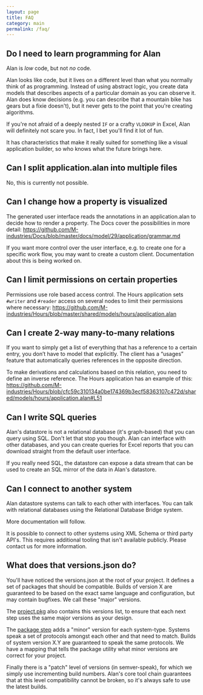 ```yaml
---
layout: page
title: FAQ
category: main
permalink: /faq/
---
```



## Do I need to learn programming for Alan
Alan is *low* code, but not *no* code.

Alan looks like code, but it lives on a different level than what you normally think of as programming. Instead of using abstract logic, you create data models that describes aspects of a particular domain as you can observe it. Alan does know decisions (e.g. you can describe that a mountain bike has gears but a fixie doesn't), but it never gets to the point that you're creating algorithms. 

If you're not afraid of a deeply nested `IF` or a crafty `VLOOKUP` in Excel, Alan will definitely not scare you. In fact, I bet you'll find it lot of fun.

It has characteristics that make it really suited for something like a visual application builder, so who knows what the future brings here.


## Can I split application.alan into multiple files
No, this is currently not possible.


## Can I change how a property is visualized
The generated user interface reads the annotations in an application.alan to decide how to render a property. The Docs cover the possibilities in more detail:
https://github.com/M-industries/Docs/blob/master/docs/model/29/application/grammar.md

If you want more control over the user interface, e.g. to create one for a specific work flow, you may want to create a custom client. Documentation about this is being worked on.


## Can I limit permissions on certain properties
Permissions use role based access control. The Hours application sets `#writer` and `#reader` access on several nodes to limit their permissions where necessary:
https://github.com/M-industries/Hours/blob/master/shared/models/hours/application.alan


## Can I create 2-way many-to-many relations
If you want to simply get a list of everything that has a reference to a certain entry, you don’t have to model that explicitly. The client has a “usages” feature that automatically queries references in the opposite direction. 

To make derivations and calculations based on this relation, you need to define an inverse reference. The Hours application has an example of this:
https://github.com/M-industries/Hours/blob/cfc59c310134a0be174369b3ecf58363107c472d/shared/models/hours/application.alan#L51


## Can I write SQL queries

Alan's datastore is not a relational database (it's graph-based) that you can query using SQL. Don't let that stop you though. Alan can interface with other databases, and you can create queries for Excel reports that you can download straight from the default user interface. 

If you really need SQL, the datastore can expose a data stream that can be used to create an SQL mirror of the data in Alan's datastore.


## Can I connect to another system
Alan datastore systems can talk to each other with interfaces. You can talk with relational databases using the Relational Database Bridge system.

More documentation will follow.

It is possible to connect to other systems using XML Schema or third party API's. This requires additional tooling that isn't available publicly. Please contact us for more information.


## What does that versions.json do?
You'll have noticed the versions.json at the root of your project. It defines a set of packages that should be compatible. Builds of version X are guaranteed to be based on the exact same language and configuration, but may contain bugfixes. We call these "major" versions.

The [project.pkg](/pages/tuts/bottom-up.html#project) also contains this versions list, to ensure that each next step uses the same major versions as your design.

The [package step](/pages/tuts/bottom-up.html#image) adds a "minor" version for each system-type. Systems speak a set of protocols amongst each other and that need to match. Builds of system version X.Y are guaranteed to speak the same protocols. We have a mapping that tells the package utility what minor versions are correct for your project.  

Finally there is a "patch" level of versions (in semver-speak), for which we simply use incrementing build numbers. Alan's core tool chain guarantees that at this level compatibility cannot be broken, so it's always safe to use the latest builds.
